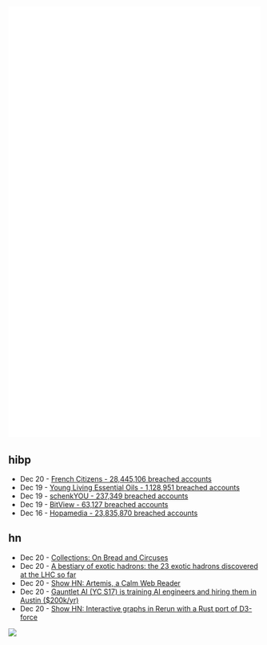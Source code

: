 ![Metrics](https://raw.githubusercontent.com/phixion/phixion/master/metrics.svg)

## hibp

<!--
for https://github.com/phixion/phixion/blob/main/.github/workflows/feeds.yml
-->
<!--START_SECTION:haveibeenpwnd-->
- Dec 20 - [French Citizens - 28,445,106 breached accounts](https://haveibeenpwned.com/PwnedWebsites#FrenchCitizens)
- Dec 19 - [Young Living Essential Oils - 1,128,951 breached accounts](https://haveibeenpwned.com/PwnedWebsites#YoungLivingEssentialOils)
- Dec 19 - [schenkYOU - 237,349 breached accounts](https://haveibeenpwned.com/PwnedWebsites#schenkYOU)
- Dec 19 - [BitView - 63,127 breached accounts](https://haveibeenpwned.com/PwnedWebsites#BitView)
- Dec 16 - [Hopamedia - 23,835,870 breached accounts](https://haveibeenpwned.com/PwnedWebsites#Hopamedia)
<!--END_SECTION:haveibeenpwnd-->

## hn

<!--
for https://github.com/phixion/phixion/blob/main/.github/workflows/feeds.yml
-->
<!--START_SECTION:hn-->
- Dec 20 - [Collections: On Bread and Circuses](https://acoup.blog/2024/12/20/collections-on-bread-and-circuses/)
- Dec 20 - [A bestiary of exotic hadrons: the 23 exotic hadrons discovered at the LHC so far](https://cerncourier.com/a-bestiary-of-exotic-hadrons/)
- Dec 20 - [Show HN: Artemis, a Calm Web Reader](https://artemis.jamesg.blog/)
- Dec 20 - [Gauntlet AI (YC S17) is training AI engineers and hiring them in Austin ($200k/yr)](https://gauntletai.com)
- Dec 20 - [Show HN: Interactive graphs in Rerun with a Rust port of D3-force](https://rerun.io/blog/graphs)
<!--END_SECTION:hn-->

<!--
for https://yhype.me
-->
![](https://hit.yhype.me/github/profile?user_id=13013670)
